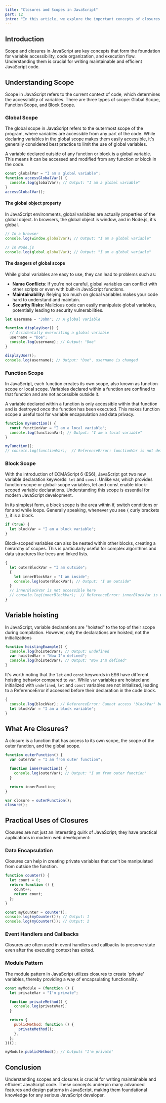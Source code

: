 ```yaml
---
title: "Closures and Scopes in JavaScript"
part: 12
intro: "In this article, we explore the important concepts of closures and scopes in JavaScript. Understand how scope works, what closures are, and how to use these features to write cleaner, more maintainable code."
---
```


## Introduction

Scope and closures in JavaScript are key concepts that form the foundation for
variable accessibility, code organization, and execution flow. Understanding
them is crucial for writing maintainable and efficient JavaScript code.

## Understanding Scope

Scope in JavaScript refers to the current context of code, which determines the
accessibility of variables. There are three types of scope: Global Scope,
Function Scope, and Block Scope.

### Global Scope

The global scope in JavaScript refers to the outermost scope of the program,
where variables are accessible from any part of the code. While declaring
variables in the global scope makes them easily accessible, it's generally
considered best practice to limit the use of global variables.

A variable declared outside of any function or block is a global variable. This
means it can be accessed and modified from any function or block in the code.

```javascript
const globalVar = "I am a global variable";
function accessGlobalVar() {
  console.log(globalVar); // Output: "I am a global variable"
}
accessGlobalVar();
```

#### The global object property

In JavaScript environments, global variables are actually properties of the
global object. In browsers, the global object is window, and in Node.js, it's
global.

```javascript
// In a browser
console.log(window.globalVar); // Output: "I am a global variable"

// In Node.js
console.log(global.globalVar); // Output: "I am a global variable"
```

#### The dangers of global scope

While global variables are easy to use, they can lead to problems such as:

- **Name Conflicts**: If you're not careful, global variables can conflict with
  other scripts or even with built-in JavaScript functions.
- **Maintainability**: Relying too much on global variables makes your code hard
  to understand and maintain.
- **Security Risks**: Malicious code can easily manipulate global variables,
  potentially leading to security vulnerabilities.

```javascript
let username = "John"; // A global variable

function displayUser() {
  // Accidentally overwriting a global variable
  username = "Doe";
  console.log(username); // Output: "Doe"
}

displayUser();
console.log(username); // Output: "Doe", username is changed
```

### Function Scope

In JavaScript, each function creates its own scope, also known as function scope
or local scope. Variables declared within a function are confined to that
function and are not accessible outside it.

A variable declared within a function is only accessible within that function
and is destroyed once the function has been executed. This makes function scope
a useful tool for variable encapsulation and data privacy.

```javascript
function myFunction() {
  const functionVar = "I am a local variable";
  console.log(functionVar); // Output: "I am a local variable"
}

myFunction();
// console.log(functionVar);  // ReferenceError: functionVar is not defined
```

### Block Scope

With the introduction of ECMAScript 6 (ES6), JavaScript got two new variable
declaration keywords: `let` and `const`. Unlike var, which provides
function-scope or global-scope variables, let and const enable block-scoped
variable declarations. Understanding this scope is essential for modern
JavaScript development.

In its simplest form, a block scope is the area within if, switch conditions or
for and while loops. Generally speaking, whenever you see `{` curly brackets
`}`, it is a block.

```javascript
if (true) {
  let blockVar = "I am a block variable";
}
```

Block-scoped variables can also be nested within other blocks, creating a
hierarchy of scopes. This is particularly useful for complex algorithms and data
structures like trees and linked lists.

```javascript
{
  let outerBlockVar = "I am outside";
  {
    let innerBlockVar = "I am inside";
    console.log(outerBlockVar); // Output: "I am outside"
  }
  // innerBlockVar is not accessible here
  // console.log(innerBlockVar);  // ReferenceError: innerBlockVar is not defined
}
```

## Variable hoisting

In JavaScript, variable declarations are "hoisted" to the top of their scope
during compilation. However, only the declarations are hoisted, not the
initializations

```javascript
function hoistingExample() {
  console.log(hoistedVar); // Output: undefined
  var hoistedVar = "Now I'm defined";
  console.log(hoistedVar); // Output: "Now I'm defined"
}
```

It's worth noting that the `let` and `const` keywords in ES6 have different
hoisting behavior compared to `var`. While `var` variables are hoisted and
initialized with `undefined`, `let` and `const` variables are not initialized,
leading to a ReferenceError if accessed before their declaration in the code
block.

```javascript
{
  console.log(blockVar); // ReferenceError: Cannot access 'blockVar' before initialization
  let blockVar = "I am a block variable";
}
```

## What Are Closures?

A closure is a function that has access to its own scope, the scope of the outer
function, and the global scope.

```javascript
function outerFunction() {
  var outerVar = "I am from outer function";

  function innerFunction() {
    console.log(outerVar); // Output: "I am from outer function"
  }

  return innerFunction;
}

var closure = outerFunction();
closure();
```

## Practical Uses of Closures

Closures are not just an interesting quirk of JavaScript; they have practical
applications in modern web development:

### Data Encapsulation

Closures can help in creating private variables that can't be manipulated from
outside the function.

```javascript
function counter() {
  let count = 0;
  return function () {
    count++;
    return count;
  };
}

const myCounter = counter();
console.log(myCounter()); // Output: 1
console.log(myCounter()); // Output: 2
```

### Event Handlers and Callbacks

Closures are often used in event handlers and callbacks to preserve state even
after the executing context has exited.

### Module Pattern

The module pattern in JavaScript utilizes closures to create 'private'
variables, thereby providing a way of encapsulating functionality.

```javascript
const myModule = (function () {
  let privateVar = "I'm private";

  function privateMethod() {
    console.log(privateVar);
  }

  return {
    publicMethod: function () {
      privateMethod();
    },
  };
})();

myModule.publicMethod(); // Outputs "I'm private"
```

## Conclusion

Understanding scopes and closures is crucial for writing maintainable and
efficient JavaScript code. These concepts underpin many advanced features and
design patterns in JavaScript, making them foundational knowledge for any
serious JavaScript developer.
